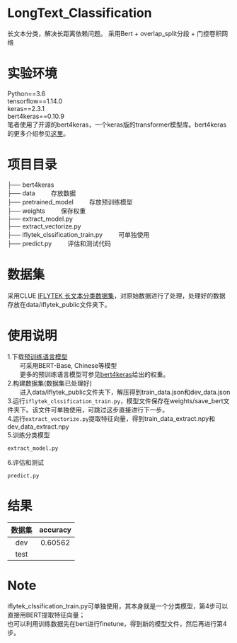 # LongText_Classification
长文本分类，解决长距离依赖问题。
采用Bert + overlap_split分段 + 门控卷积网络
# 实验环境
Python==3.6</br>
tensorflow==1.14.0</br>
keras==2.3.1</br>
bert4keras==0.10.9</br>
笔者使用了开源的bert4keras，一个keras版的transformer模型库。bert4keras的更多介绍参见[这里](https://github.com/bojone/bert4keras)。
# 项目目录
├── bert4keras</br>
├── data    存放数据</br>
├── pretrained_model    存放预训练模型</br>
├── weights    保存权重</br>
├── extract_model.py</br>
├── extract_vectorize.py    </br>
├── iflytek_clssification_train.py    可单独使用</br>
├── predict.py    评估和测试代码</br>
# 数据集
采用CLUE [IFLYTEK 长文本分类数据集](https://www.cluebenchmarks.com/introduce.html)，对原始数据进行了处理，处理好的数据存放在data/iflytek_public文件夹下。</br>
# 使用说明
1.下载[预训练语言模型](https://github.com/google-research/bert#pre-trained-models)</br>
  可采用BERT-Base, Chinese等模型</br>
  更多的预训练语言模型可参见[bert4keras](https://github.com/bojone/bert4keras)给出的权重。</br>
2.构建数据集(数据集已处理好)</br>
  进入data/iflytek_public文件夹下，解压得到train_data.json和dev_data.json</br>
3.运行```iflytek_clssification_train.py```，模型文件保存在weights/save_bert文件夹下。该文件可单独使用，可跳过这步直接进行下一步。</br>
4.运行```extract_vectorize.py```提取特征向量，得到train_data_extract.npy和dev_data_extract.npy</br>
5.训练分类模型</br>
```
extract_model.py
```
6.评估和测试
```
predict.py
```
# 结果
| 数据集 | accuracy |
| :------:| :------: |
| dev | 0.60562 |
| test |  |
# Note
iflytek_clssification_train.py可单独使用，其本身就是一个分类模型，第4步可以直接用BERT提取特征向量；</br>
也可以利用训练数据先在bert进行finetune，得到新的模型文件，然后再进行第4步。
